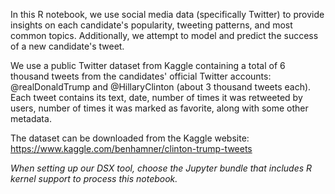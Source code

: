 In this R notebook, we use social media data (specifically Twitter) to provide insights on each candidate's popularity, 
tweeting patterns, and most common topics. Additionally, we attempt to model and predict the success of a new candidate's tweet.

We use a public Twitter dataset from Kaggle containing a total of 6 thousand tweets from the candidates' official Twitter accounts:
@realDonaldTrump and @HillaryClinton (about 3 thousand tweets each). Each tweet contains its text, date, number of times it
was retweeted by users, number of times it was marked as favorite, along with some other metadata.

The dataset can be downloaded from the Kaggle website: 
https://www.kaggle.com/benhamner/clinton-trump-tweets


_When setting up our DSX tool, choose the Jupyter bundle that includes R kernel support to process this notebook._


